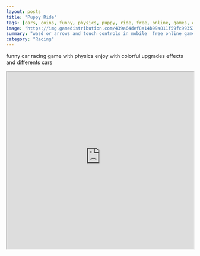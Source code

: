 ```yaml
---
layout: posts
title: "Puppy Ride"
tags: [cars, coins, funny, physics, puppy, ride, free, online, games, oyna, game, free, games, play, play, games]
image: "https://img.gamedistribution.com/439a64def8a14b99a811f59fc9935337.jpg"
summary: "wasd or arrows and touch controls in mobile  free online games oyna game free games play play games"
category: "Racing"
---
```


funny car racing game with physics enjoy with colorful upgrades effects and differents cars

<iframe width="100%" height="480px;" src="https://html5.gamedistribution.com/439a64def8a14b99a811f59fc9935337/"></iframe>